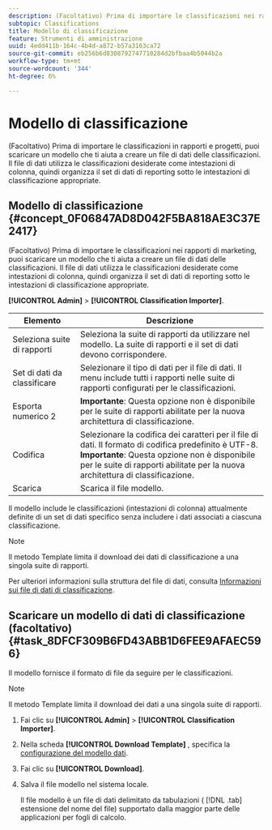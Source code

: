 ```yaml
---
description: (Facoltativo) Prima di importare le classificazioni nei rapporti di marketing, puoi scaricare un modello che ti aiuta a creare un file di dati delle classificazioni. Il file di dati utilizza le classificazioni desiderate come intestazioni di colonna, quindi organizza il set di dati di reporting sotto le intestazioni di classificazione appropriate.
subtopic: Classifications
title: Modello di classificazione
feature: Strumenti di amministrazione
uuid: 4edd411b-164c-4b4d-a872-b57a3163ca72
source-git-commit: eb256b6d8308792747710284d2bfbaa4b5044b2a
workflow-type: tm+mt
source-wordcount: '344'
ht-degree: 6%

---
```



# Modello di classificazione

(Facoltativo) Prima di importare le classificazioni in rapporti e progetti, puoi scaricare un modello che ti aiuta a creare un file di dati delle classificazioni. Il file di dati utilizza le classificazioni desiderate come intestazioni di colonna, quindi organizza il set di dati di reporting sotto le intestazioni di classificazione appropriate.

## Modello di classificazione {#concept_0F06847AD8D042F5BA818AE3C37E2417}

(Facoltativo) Prima di importare le classificazioni nei rapporti di marketing, puoi scaricare un modello che ti aiuta a creare un file di dati delle classificazioni. Il file di dati utilizza le classificazioni desiderate come intestazioni di colonna, quindi organizza il set di dati di reporting sotto le intestazioni di classificazione appropriate.

**[!UICONTROL Admin]** > **[!UICONTROL Classification Importer]**.

| Elemento | Descrizione |
| --- | ---|
| Seleziona suite di rapporti | Seleziona la suite di rapporti da utilizzare nel modello. La suite di rapporti e il set di dati devono corrispondere. |
| Set di dati da classificare | Selezionare il tipo di dati per il file di dati. Il menu include tutti i rapporti nelle suite di rapporti configurati per le classificazioni. |
| Esporta numerico 2 | **Importante**: Questa opzione non è disponibile per le suite di rapporti abilitate per la nuova architettura di classificazione. |
| Codifica | Selezionare la codifica dei caratteri per il file di dati. Il formato di codifica predefinito è UTF-8.<br>**Importante**: Questa opzione non è disponibile per le suite di rapporti abilitate per la nuova architettura di classificazione. |
| Scarica | Scarica il file modello. |

Il modello include le classificazioni (intestazioni di colonna) attualmente definite di un set di dati specifico senza includere i dati associati a ciascuna classificazione.

>[!NOTE]
>
>Il metodo Template limita il download dei dati di classificazione a una singola suite di rapporti.

Per ulteriori informazioni sulla struttura del file di dati, consulta [Informazioni sui file di dati di classificazione](/help/components/classifications/importer/c-saint-data-files.md).

## Scaricare un modello di dati di classificazione (facoltativo) {#task_8DFCF309B6FD43ABB1D6FEE9AFAEC596}

Il modello fornisce il formato di file da seguire per le classificazioni.

>[!NOTE]
>
>Il metodo Template limita il download dei dati a una singola suite di rapporti.

1. Fai clic su **[!UICONTROL Admin]** > **[!UICONTROL Classification Importer]**.
1. Nella scheda **[!UICONTROL Download Template]** , specifica la [configurazione del modello dati](/help/components/classifications/importer/c-download-saint-data.md).
1. Fai clic su **[!UICONTROL Download]**.
1. Salva il file modello nel sistema locale.

   Il file modello è un file di dati delimitato da tabulazioni ( [!DNL .tab] estensione del nome del file) supportato dalla maggior parte delle applicazioni per fogli di calcolo.

